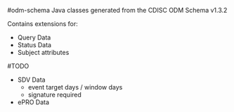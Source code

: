 #odm-schema
Java classes generated from the CDISC ODM Schema v1.3.2

Contains extensions for:
* Query Data
* Status Data
* Subject attributes


#TODO

* SDV Data
    * event target days / window days
    * signature required    
* ePRO Data
